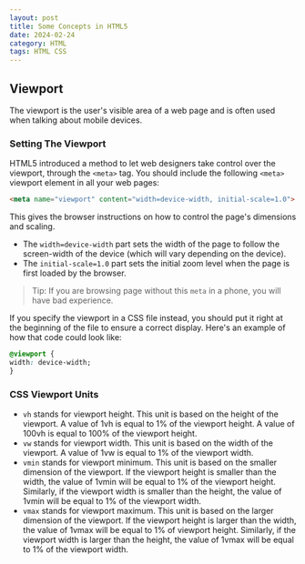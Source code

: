 ```yaml
---
layout: post
title: Some Concepts in HTML5
date: 2024-02-24
category: HTML
tags: HTML CSS
---
```


## Viewport

The viewport is the user's visible area of a web page and is often used when talking about mobile devices.

### Setting The Viewport
HTML5 introduced a method to let web designers take control over the viewport, through the `<meta>` tag.
You should include the following `<meta>` viewport element in all your web pages:
```html
<meta name="viewport" content="width=device-width, initial-scale=1.0">
```
This gives the browser instructions on how to control the page's dimensions and scaling.

- The `width=device-width` part sets the width of the page to follow the screen-width of the device (which will vary depending on the device).
- The `initial-scale=1.0` part sets the initial zoom level when the page is first loaded by the browser.

> Tip: If you are browsing page without this `meta` in a phone, you will have bad experience.

If you specify the viewport in a CSS file instead, you should put it right at the beginning of the file to ensure a correct display. Here's an example of how that code could look like:
```css
@viewport {
width: device-width;
}
```

### CSS Viewport Units

- `vh` stands for viewport height. This unit is based on the height of the viewport. A value of 1vh is equal to 1% of the viewport height. A value of 100vh is equal to 100% of the viewport height.
- `vw` stands for viewport width. This unit is based on the width of the viewport. A value of 1vw is equal to 1% of the viewport width.
- `vmin` stands for viewport minimum. This unit is based on the smaller dimension of the viewport. If the viewport height is smaller than the width, the value of 1vmin will be equal to 1% of the viewport height. Similarly, if the viewport width is smaller than the height, the value of 1vmin will be equal to 1% of the viewport width.
- `vmax` stands for viewport maximum. This unit is based on the larger dimension of the viewport. If the viewport height is larger than the width, the value of 1vmax will be equal to 1% of viewport height. Similarly, if the viewport width is larger than the height, the value of 1vmax will be equal to 1% of the viewport width.

